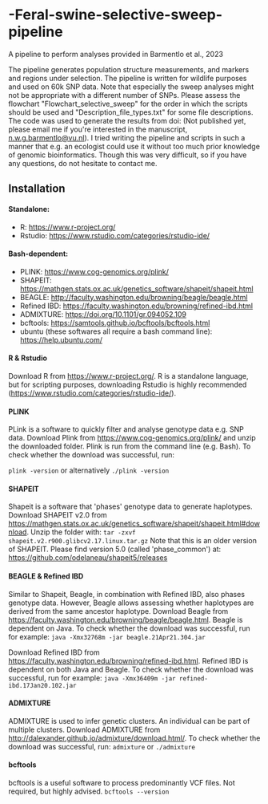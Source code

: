 # -Feral-swine-selective-sweep-pipeline
A pipeline to perform analyses provided in Barmentlo et al., 2023

The pipeline generates population structure measurements, and markers and regions under selection. The pipeline is written for wildlife purposes and used on 60k SNP data. Note that especially the sweep analyses might not be appropriate with a different number of SNPs. Please assess the flowchart "Flowchart_selective_sweep" for the order in which the scripts should be used and "Description_file_types.txt" for some file descriptions. The code was used to generate the results from doi: (Not published yet, please email me if you're interested in the manuscript, n.w.g.barmentlo@vu.nl). I tried writing the pipeline and scripts in such a manner that e.g. an ecologist could use it without too much prior knowledge of genomic bioinformatics. Though this was very difficult, so if you have any questions, do not hesitate to contact me. 


## Installation
#### Standalone:
- R: https://www.r-project.org/
- Rstudio: https://www.rstudio.com/categories/rstudio-ide/

#### Bash-dependent:
- PLINK: https://www.cog-genomics.org/plink/
- SHAPEIT: https://mathgen.stats.ox.ac.uk/genetics_software/shapeit/shapeit.html
- BEAGLE: http://faculty.washington.edu/browning/beagle/beagle.html
- Refined IBD: https://faculty.washington.edu/browning/refined-ibd.html
- ADMIXTURE: https://doi.org/10.1101/gr.094052.109
- bcftools: https://samtools.github.io/bcftools/bcftools.html
- ubuntu (these softwares all require a bash command line): https://help.ubuntu.com/



#### R & Rstudio
Download R from https://www.r-project.org/. R is a standalone language, but for scripting purposes, downloading Rstudio is highly recommended (https://www.rstudio.com/categories/rstudio-ide/).


#### PLINK 
PLink is a software to quickly filter and analyse genotype data e.g. SNP data. Download Plink from https://www.cog-genomics.org/plink/ and unzip the downloaded folder. Plink is run from the command line (e.g. Bash). To check whether the download was successful, run:

```plink -version``` or alternatively ```./plink -version```


#### SHAPEIT
Shapeit is a software that 'phases' genotype data to generate haplotypes. Download SHAPEIT v2.0 from https://mathgen.stats.ox.ac.uk/genetics_software/shapeit/shapeit.html#download. Unzip the folder with:
```tar -zxvf shapeit.v2.r900.glibcv2.17.linux.tar.gz```
Note that this is an older version of SHAPEIT. Please find version 5.0 (called 'phase_common') at: https://github.com/odelaneau/shapeit5/releases 

#### BEAGLE & Refined IBD
Similar to Shapeit, Beagle, in combination with Refined IBD, also phases genotype data. However, Beagle allows assessing whether haplotypes are derived from the same ancestor haplotype. Download Beagle from https://faculty.washington.edu/browning/beagle/beagle.html. Beagle is dependent on Java. To check whether the download was successful, run for example:
```java -Xmx32768m -jar beagle.21Apr21.304.jar```

Download Refined IBD from https://faculty.washington.edu/browning/refined-ibd.html. Refined IBD is dependent on both Java and Beagle. To check whether the download was successful, run for example:
```java -Xmx36409m -jar refined-ibd.17Jan20.102.jar```


#### ADMIXTURE
ADMIXTURE is used to infer genetic clusters. An individual can be part of multiple clusters. Download ADMIXTURE from http://dalexander.github.io/admixture/download.html/. To check whether the download was successful, run:
```admixture``` or ```./admixture```

#### bcftools
bcftools is a useful software to process predominantly VCF files. Not required, but highly advised.
```bcftools --version```
